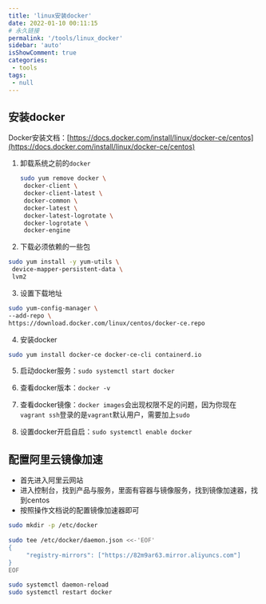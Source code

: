 ```yaml
---
title: 'linux安装docker'
date: 2022-01-10 00:11:15
# 永久链接
permalink: '/tools/linux_docker'
sidebar: 'auto'
isShowComment: true
categories:
 - tools
tags:
 - null
---
```


## 安装docker
Docker安装文档：[https://docs.docker.com/install/linux/docker-ce/centos](https://docs.docker.com/install/linux/docker-ce/centos)

1. 卸载系统之前的`docker`

   ```bash
   sudo yum remove docker \
    docker-client \
    docker-client-latest \
    docker-common \
    docker-latest \
    docker-latest-logrotate \
    docker-logrotate \
    docker-engine
   ```

2. 下载必须依赖的一些包

  ```bash
  sudo yum install -y yum-utils \
   device-mapper-persistent-data \
   lvm2
  ```

3. 设置下载地址

  ```bash
  sudo yum-config-manager \
  --add-repo \
  https://download.docker.com/linux/centos/docker-ce.repo
  ```

4. 安装docker

  ```bash
  sudo yum install docker-ce docker-ce-cli containerd.io
  ```

5. 启动docker服务：`sudo systemctl start docker`

6. 查看docker版本：`docker -v`

7. 查看docker镜像：`docker images`会出现权限不足的问题，因为你现在`vagrant ssh`登录的是`vagrant`默认用户，需要加上`sudo`

8. 设置docker开启自启：`sudo systemctl enable docker`

## 配置阿里云镜像加速
- 首先进入阿里云网站
- 进入控制台，找到产品与服务，里面有容器与镜像服务，找到镜像加速器，找到centos
- 按照操作文档说的配置镜像加速器即可



```bash
sudo mkdir -p /etc/docker
 
sudo tee /etc/docker/daemon.json <<-'EOF'
{
     "registry-mirrors": ["https://82m9ar63.mirror.aliyuncs.com"]
}
EOF
 
sudo systemctl daemon-reload
sudo systemctl restart docker
```

